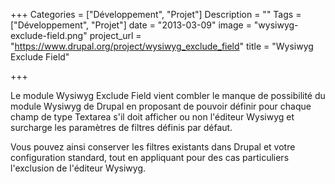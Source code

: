 +++
Categories = ["Développement", "Projet"]
Description = ""
Tags = ["Développement", "Projet"]
date = "2013-03-09"
image = "wysiwyg-exclude-field.png"
project_url = "https://www.drupal.org/project/wysiwyg_exclude_field"
title = "Wysiwyg Exclude Field"

+++

Le module Wysiwyg Exclude Field vient combler le manque de possibilité du module Wysiwyg de Drupal en proposant de pouvoir définir pour chaque champ de type Textarea s'il doit afficher ou non l'éditeur Wysiwyg et surcharge les paramètres de filtres définis par défaut.



Vous pouvez ainsi conserver les filtres existants dans Drupal et votre configuration standard, tout en appliquant pour des cas particuliers l'exclusion de l'éditeur Wysiwyg.
